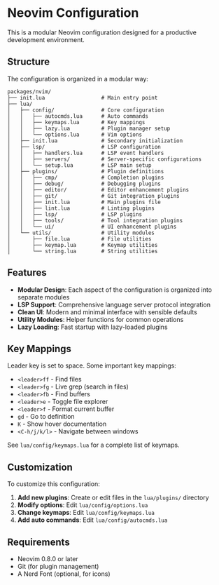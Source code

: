 # Neovim Configuration

This is a modular Neovim configuration designed for a productive development environment.

## Structure

The configuration is organized in a modular way:

```
packages/nvim/
├── init.lua                  # Main entry point
├── lua/
│   ├── config/               # Core configuration
│   │   ├── autocmds.lua      # Auto commands
│   │   ├── keymaps.lua       # Key mappings
│   │   ├── lazy.lua          # Plugin manager setup
│   │   └── options.lua       # Vim options
│   ├── init.lua              # Secondary initialization
│   ├── lsp/                  # LSP configuration
│   │   ├── handlers.lua      # LSP event handlers
│   │   ├── servers/          # Server-specific configurations
│   │   └── setup.lua         # LSP main setup
│   ├── plugins/              # Plugin definitions
│   │   ├── cmp/              # Completion plugins
│   │   ├── debug/            # Debugging plugins
│   │   ├── editor/           # Editor enhancement plugins
│   │   ├── git/              # Git integration plugins
│   │   ├── init.lua          # Main plugins file
│   │   ├── lint.lua          # Linting plugins
│   │   ├── lsp/              # LSP plugins
│   │   ├── tools/            # Tool integration plugins
│   │   └── ui/               # UI enhancement plugins
│   └── utils/                # Utility modules
│       ├── file.lua          # File utilities
│       ├── keymap.lua        # Keymap utilities
│       └── string.lua        # String utilities
```

## Features

- **Modular Design**: Each aspect of the configuration is organized into separate modules
- **LSP Support**: Comprehensive language server protocol integration
- **Clean UI**: Modern and minimal interface with sensible defaults
- **Utility Modules**: Helper functions for common operations
- **Lazy Loading**: Fast startup with lazy-loaded plugins

## Key Mappings

Leader key is set to space. Some important key mappings:

- `<leader>ff` - Find files
- `<leader>fg` - Live grep (search in files)
- `<leader>fb` - Find buffers
- `<leader>e` - Toggle file explorer
- `<leader>f` - Format current buffer
- `gd` - Go to definition
- `K` - Show hover documentation
- `<C-h/j/k/l>` - Navigate between windows

See `lua/config/keymaps.lua` for a complete list of keymaps.

## Customization

To customize this configuration:

1. **Add new plugins**: Create or edit files in the `lua/plugins/` directory
2. **Modify options**: Edit `lua/config/options.lua`
3. **Change keymaps**: Edit `lua/config/keymaps.lua`
4. **Add auto commands**: Edit `lua/config/autocmds.lua`

## Requirements

- Neovim 0.8.0 or later
- Git (for plugin management)
- A Nerd Font (optional, for icons)
